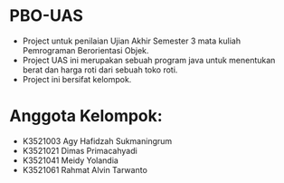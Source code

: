 # PBO-UAS
- Project untuk penilaian Ujian Akhir Semester 3 mata kuliah Pemrograman Berorientasi Objek.
- Project UAS ini merupakan sebuah program java untuk menentukan berat dan harga roti dari sebuah toko roti.
- Project ini bersifat kelompok.

# Anggota Kelompok:
- K3521003	Agy Hafidzah Sukmaningrum
- K3521021	Dimas Primacahyadi
- K3521041	Meidy Yolandia
- K3521061	Rahmat Alvin Tarwanto
